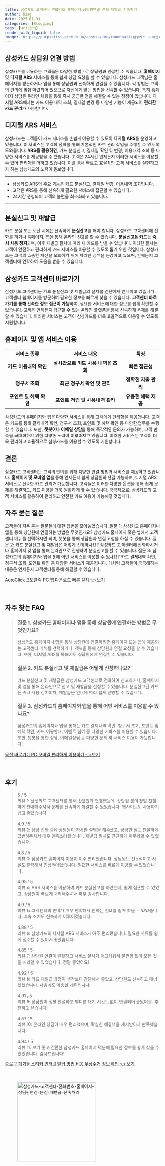 ```yaml
---
title: 삼성카드 고객센터 전화번호 홈페이지 상담원연결 분실 재발급 신속처리
author: bing
date: 2025-01-31
categories: [Blogging]
tags: [writing]
render_with_liquid: false
image: 'https://purplelist.github.io/assets/img/thumbnail/삼성카드-고객센터-전화번호-홈페이지-상담원연결-분실-재발급-신속처리.webp'
---
```



<h2 id='삼성카드_상담원_연결_방법'>삼성카드 상담원 연결 방법</h2>

<p>삼성카드를 이용하는 고객들은 다양한 방법으로 상담원과 연결할 수 있습니다. <b>홈페이지</b> 및 <b>디지털 ARS</b> 서비스를 통해 쉽게 상담 요청을 할 수 있습니다. 삼성카드 고객님은 홈페이지를 방문하거나 앱을 통해 상담원과 신속하게 연결될 수 있습니다. 각 방법은 고객의 편의에 맞춰 마련되어 있으므로 자신에게 맞는 방법을 선택할 수 있습니다. 특히 홈페이지 상담은 온라인 채팅을 통해 즉시 궁금한 점을 해결할 수 있는 장점이 있습니다. 디지털 ARS에서는 카드 이용 내역 조회, 결제일 변경 등 다양한 기능이 제공되어 <b>편리한 카드 관리</b>가 가능합니다.</p>

<h2 id='디지털_ARS_서비스'>디지털 ARS 서비스</h2>

<p>삼성카드는 고객들이 카드 서비스를 손쉽게 이용할 수 있도록 <b>디지털 ARS</b>를 운영하고 있습니다. 이 서비스는 고객이 전화를 통해 기본적인 카드 관리 작업을 수행할 수 있도록 도와줍니다. <b>ARS를 활용하면</b>, 카드 분실신고, 결제일 확인 및 변경, 이용내역 조회 등 다양한 서비스를 제공받을 수 있습니다. 고객은 24시간 언제든지 이러한 서비스를 이용할 수 있어 편리함을 더하고 있습니다. 이를 통해 빠르고 효율적인 고객 서비스를 실현하고자 하는 삼성카드의 노력이 돋보입니다.</p>

<hr />

<ul>
    <li>삼성카드 ARS의 주요 기능은 카드 분실신고, 결제일 변경, 이용내역 조회입니다.</li>
    <li>고객은 ARS를 통해 신속하게 필요한 서비스에 접근할 수 있습니다.</li>
    <li>24시간 운영되어 고객의 불편을 최소화하고 있습니다.</li>
</ul>

<hr />

<h2 id='분실신고_및_재발급'>분실신고 및 재발급</h2>

<p>카드 분실 또는 도난 시에는 신속하게 <b>분실신고</b>를 해야 합니다. 삼성카드 고객센터에 전화를 하거나 홈페이지, 앱을 통해 온라인 신고를 할 수 있습니다. <b>분실신고된 카드는 즉시 사용 정지</b>되며, 이후 재발급 절차에 따라 새 카드를 받을 수 있습니다. 이러한 절차는 고객이 안전하고 편리하게 카드 서비스를 이용할 수 있도록 돕기 위한 것입니다. 삼성카드는 고객의 소중한 자산을 보호하기 위해 이러한 정책을 운영하고 있으며, 언제든지 고객센터에 연락하여 도움을 받을 수 있습니다.</p>

<h2 id='삼성카드_고객센터_바로가기'>삼성카드 고객센터 바로가기</h2>

<p>삼성카드 고객센터는 카드 분실신고 및 재발급의 절차를 간단하게 안내하고 있습니다. 고객센터 웹페이지를 방문하여 필요한 정보를 빠르게 찾을 수 있습니다. <b>고객센터 바로가기를 통해 신속한 정보 접근이 가능</b>하여, 필요한 서비스에 대한 정보를 쉽게 확인할 수 있습니다. 고객은 언제든지 접근할 수 있는 온라인 플랫폼을 통해 신속하게 문제를 해결할 수 있습니다. 이러한 서비스는 고객이 삼성카드를 더욱 효율적으로 이용할 수 있도록 지원합니다.</p>

<h2 id='홈페이지_및_앱_서비스_이용'>홈페이지 및 앱 서비스 이용</h2>

<table>
    <tr>
        <td style="text-align: center; height: 17px;"><b>서비스 종류</b></td>
        <td style="text-align: center; height: 17px;"><b>서비스 내용</b></td>
        <td style="text-align: center; height: 17px;"><b>특징</b></td>
    </tr>
    <tr>
        <td style="text-align: center; height: 17px;"><b>카드 이용내역 확인</b></td>
        <td style="text-align: center; height: 17px;"><b>실시간으로 카드 사용 내역을 조회</b></td>
        <td style="text-align: center; height: 17px;"><b>빠른 접근성</b></td>
    </tr>
    <tr>
        <td style="text-align: center; height: 17px;"><b>청구서 조회</b></td>
        <td style="text-align: center; height: 17px;"><b>최근 청구서 확인 및 관리</b></td>
        <td style="text-align: center; height: 17px;"><b>정확한 지출 관리</b></td>
    </tr>
    <tr>
        <td style="text-align: center; height: 17px;"><b>포인트 및 혜택 확인</b></td>
        <td style="text-align: center; height: 17px;"><b>포인트 적립 및 사용내역 관리</b></td>
        <td style="text-align: center; height: 17px;"><b>유용한 혜택 제공</b></td>
    </tr>
</table>

<p>삼성카드의 홈페이지와 앱은 다양한 서비스를 통해 고객에게 편리함을 제공합니다. 고객은 카드를 통해 결제내역 확인, 청구서 조회, 포인트 및 혜택 확인 등 다양한 업무를 수행할 수 있습니다. 또한, <b>챗봇이나 이메일 상담</b>을 통해 즉각적인 문의가 가능하여, 고객 만족을 극대화하기 위한 다양한 노력이 이루어지고 있습니다. 이러한 서비스는 고객이 더욱 편리하고 효율적으로 삼성카드를 이용할 수 있도록 지원합니다.</p>

<h2 id='결론'>결론</h2>

<p>삼성카드 고객센터는 고객의 편의를 위해 다양한 연결 방법과 서비스를 제공하고 있습니다. <b>홈페이지 및 모바일 앱</b>을 통해 언제든지 쉽게 상담원와 연결 가능하며, 디지털 ARS 서비스로 신속한 카드 관리가 가능합니다. 고객들은 이러한 다양한 옵션을 통해 쉽게 문제를 해결하고, 카드 이용을 더욱 원활하게 할 수 있습니다. 궁극적으로, 삼성카드의 고객 서비스를 활용하여 편리하고 안전한 카드 이용이 가능해질 것입니다.</p>

<h2 id='자주_묻는_질문'>자주 묻는 질문</h2>

<p>고객들이 자주 묻는 질문들에 대한 답변을 모아놓았습니다. 질문 1: 삼성카드 홈페이지나 앱을 통해 상담원에 연결하는 방법은 무엇인가요? 삼성카드 홈페이지 혹은 앱에서 고객센터 메뉴를 선택하시면 되며, 챗봇을 통해 상담원과 연결 요청을 하실 수 있습니다. 질문 2: 카드 분실신고 및 재발급은 어떻게 신청하나요? 삼성카드 고객센터에 전화하시거나 홈페이지 및 앱을 통해 온라인으로 진행하여 분실신고를 할 수 있습니다. 질문 3: 삼성카드의 홈페이지와 앱을 통해 어떤 서비스를 이용할 수 있나요? 카드 결제내역 확인, 청구서 조회, 포인트 확인 등 다양한 서비스가 제공됩니다. 이처럼 고객들이 궁금해하는 내용은 언제든지 고객센터를 통해 해결할 수 있습니다.</p>


<p><a class="click-button" title="AutoClick 오토클릭 PC 앱 다운로드 빠른 설치" href="https://purplelist.github.io/posts/AutoClick-%EC%98%A4%ED%86%A0%ED%81%B4%EB%A6%AD-PC-%EC%95%B1-%EB%8B%A4%EC%9A%B4%EB%A1%9C%EB%93%9C-%EB%B9%A0%EB%A5%B8-%EC%84%A4%EC%B9%98/" rel="dofollow">AutoClick 오토클릭 PC 앱 다운로드 빠른 설치 👈 보기</a></p><br>
<h2 id='자주_찾는_FAQ'>자주 찾는 FAQ</h2>
<div itemscope="" itemtype="https://schema.org/FAQPage"> 
<blockquote> 
<div itemscope="" itemprop="mainEntity" itemtype="https://schema.org/Question"> 
<h3 itemprop="name">질문 1. 삼성카드 홈페이지나 앱을 통해 상담원에 연결하는 방법은 무엇인가요?</h3> 
<div itemscope="" itemprop="acceptedAnswer" itemtype="https://schema.org/Answer"> 
<span itemprop="text"> 
<p>삼성카드 홈페이지나 앱을 통해 상담원에 연결하려면 홈페이지 또는 앱에 제공되는 고객센터 메뉴를 선택하거나, 챗봇을 통해 상담원과 연결 요청을 할 수 있습니다. 또한, 디지털 ARS를 통해서도 상담원에게 연결할 수 있습니다.</p> 
</span> 
</div> 
</div> 

<div itemscope="" itemprop="mainEntity" itemtype="https://schema.org/Question"> 
<h3 itemprop="name">질문 2. 카드 분실신고 및 재발급은 어떻게 신청하나요?</h3> 
<div itemscope="" itemprop="acceptedAnswer" itemtype="https://schema.org/Answer"> 
<span itemprop="text"> 
<p>카드 분실신고 및 재발급은 삼성카드 고객센터로 전화하여 신고하거나, 홈페이지 및 앱을 통해 온라인으로 신고 및 재발급을 신청할 수 있습니다. 분실신고된 카드는 즉시 사용 정지되며, 재발급은 안내에 따라 쉽게 진행할 수 있습니다.</p> 
</span> 
</div> 
</div> 

<div itemscope="" itemprop="mainEntity" itemtype="https://schema.org/Question"> 
<h3 itemprop="name">질문 3. 삼성카드의 홈페이지와 앱을 통해 어떤 서비스를 이용할 수 있나요?</h3> 
<div itemscope="" itemprop="acceptedAnswer" itemtype="https://schema.org/Answer"> 
<span itemprop="text"> 
<p>삼성카드의 홈페이지와 앱을 통해는 카드 결제내역 확인, 청구서 조회, 포인트 및 혜택 확인, 카드 이용안내, 이벤트 참여 등 다양한 서비스를 이용할 수 있습니다. 또한, 챗봇을 통한 상담, 이메일상담 등 다양한 문의 및 서비스 이용이 가능합니다.</p> 
</span> 
</div> 
</div> 
</blockquote> 
</div>
<p><a class="click-button" title="옥션 바로가기 PC 모바일 편리하게 이용하기" href="https://purplelist.github.io/posts/%EC%98%A5%EC%85%98-%EB%B0%94%EB%A1%9C%EA%B0%80%EA%B8%B0-PC-%EB%AA%A8%EB%B0%94%EC%9D%BC-%ED%8E%B8%EB%A6%AC%ED%95%98%EA%B2%8C-%EC%9D%B4%EC%9A%A9%ED%95%98%EA%B8%B0/" rel="dofollow">옥션 바로가기 PC 모바일 편리하게 이용하기 👈 보기</a></p><br>
<h2 id='후기'>후기</h2>
<div itemscope itemtype="https://schema.org/Product">
  <blockquote>
  <div itemprop="review" itemscope itemtype="https://schema.org/Review">
      <div itemprop="reviewRating" itemscope itemtype="https://schema.org/Rating"> <span itemprop="ratingValue">5</span> / <span itemprop="bestRating">5</span> </div>
      <span itemprop="reviewBody">리뷰 1: 삼성카드 고객센터를 통해 상담원과 연결했는데, 상담원 분이 정말 친절하게 안내해주셔서 문제를 신속하게 해결할 수 있었습니다. 웹사이트도 사용하기 쉽고 좋았습니다.</span>
  </div>
  <br>
  <div itemprop="review" itemscope itemtype="https://schema.org/Review">
      <div itemprop="reviewRating" itemscope itemtype="https://schema.org/Rating"> <span itemprop="ratingValue">4.9</span> / <span itemprop="bestRating">5</span> </div>
      <span itemprop="reviewBody">리뷰 2: 상담 진행 중에 상담원이 자세한 설명을 해주셨고, 궁금한 점도 친절하게 답변해주셔서 매우 만족스러웠습니다. 재발급 절차도 간단하게 마무리할 수 있었습니다.</span>
  </div>
  <br>
  <div itemprop="review" itemscope itemtype="https://schema.org/Review">
      <div itemprop="reviewRating" itemscope itemtype="https://schema.org/Rating"> <span itemprop="ratingValue">4.8</span> / <span itemprop="bestRating">5</span> </div>
      <span itemprop="reviewBody">리뷰 3: 삼성카드 홈페이지 이용이 아주 편리했습니다. 상담원도 전문적이고 시설도 깔끔해서 인상적이었습니다. 필요한 서비스를 빠르게 이용할 수 있었습니다.</span>
  </div>
  <br>
  <div itemprop="review" itemscope itemtype="https://schema.org/Review">
      <div itemprop="reviewRating" itemscope itemtype="https://schema.org/Rating"> <span itemprop="ratingValue">4.95</span> / <span itemprop="bestRating">5</span> </div>
      <span itemprop="reviewBody">리뷰 4: ARS 서비스를 이용하여 카드 분실신고를 하였는데, 쉽게 접근할 수 있었고, 상담원이 빠르게 처리해주셔서 매우 감사합니다.</span>
  </div>
  <br>
  <div itemprop="review" itemscope itemtype="https://schema.org/Review">
      <div itemprop="reviewRating" itemscope itemtype="https://schema.org/Rating"> <span itemprop="ratingValue">4.9</span> / <span itemprop="bestRating">5</span> </div>
      <span itemprop="reviewBody">리뷰 5: 고객센터의 안내가 매우 명확해서 원하는 정보를 쉽게 찾을 수 있었습니다. 후속 조치도 신속하게 이루어졌습니다.</span>
  </div>
  <br>
  <div itemprop="review" itemscope itemtype="https://schema.org/Review">
      <div itemprop="reviewRating" itemscope itemtype="https://schema.org/Rating"> <span itemprop="ratingValue">4.88</span> / <span itemprop="bestRating">5</span> </div>
      <span itemprop="reviewBody">리뷰 6: 삼성카드의 디지털 ARS 서비스가 아주 편리했습니다. 필요한 서류를 쉽게 접수할 수 있어서 좋았습니다.</span>
  </div>
  <br>
  <div itemprop="review" itemscope itemtype="https://schema.org/Review">
      <div itemprop="reviewRating" itemscope itemtype="https://schema.org/Rating"> <span itemprop="ratingValue">4.85</span> / <span itemprop="bestRating">5</span> </div>
      <span itemprop="reviewBody">리뷰 7: 상담원 연결이 원활하고 서비스 절차가 매끄러워서 불편함 없이 모든 것을 처리할 수 있었습니다. 정말 좋았어요!</span>
  </div>
  <br>
  <div itemprop="review" itemscope itemtype="https://schema.org/Review">
      <div itemprop="reviewRating" itemscope itemtype="https://schema.org/Rating"> <span itemprop="ratingValue">4.92</span> / <span itemprop="bestRating">5</span> </div>
      <span itemprop="reviewBody">리뷰 8: 카드 재발급 과정이 생각보다 간단해서 좋았고, 상담원도 신속하고 매너있었습니다. 다음에도 이용할 계획입니다!</span>
  </div>
  <br>
  <div itemprop="review" itemscope itemtype="https://schema.org/Review">
      <div itemprop="reviewRating" itemscope itemtype="https://schema.org/Rating"> <span itemprop="ratingValue">4.91</span> / <span itemprop="bestRating">5</span> </div>
      <span itemprop="reviewBody">리뷰 9: 상담원이 정말 친절하고 별다른 대기 시간도 없이 연결되어 좋았어요. 추천하고 싶습니다!</span>
  </div>
  <br>
  <div itemprop="review" itemscope itemtype="https://schema.org/Review">
      <div itemprop="reviewRating" itemscope itemtype="https://schema.org/Rating"> <span itemprop="ratingValue">4.87</span> / <span itemprop="bestRating">5</span> </div>
      <span itemprop="reviewBody">리뷰 10: 온라인 상담이 매우 편리했으며, 확실한 해결책을 제시받아서 만족했습니다.</span>
  </div>
  <br>
  <div itemprop="review" itemscope itemtype="https://schema.org/Review">
      <div itemprop="reviewRating" itemscope itemtype="https://schema.org/Rating"> <span itemprop="ratingValue">4.94</span> / <span itemprop="bestRating">5</span> </div>
      <span itemprop="reviewBody">리뷰 11: 보기 좋고 간편한 삼성카드 홈페이지 덕분에 필요한 정보를 쉽게 찾을 수 있었습니다. 감사드립니다!</span>
  </div>
  </blockquote>
</div>
<p><a class="click-button" title="종로구 폐기물 스티커 인터넷 발급 방법 비용 무상수거 정보 확인" href="https://purplelist.github.io/posts/%EC%A2%85%EB%A1%9C%EA%B5%AC-%ED%8F%90%EA%B8%B0%EB%AC%BC-%EC%8A%A4%ED%8B%B0%EC%BB%A4-%EC%9D%B8%ED%84%B0%EB%84%B7-%EB%B0%9C%EA%B8%89-%EB%B0%A9%EB%B2%95-%EB%B9%84%EC%9A%A9-%EB%AC%B4%EC%83%81%EC%88%98%EA%B1%B0-%EC%A0%95%EB%B3%B4-%ED%99%95%EC%9D%B8/" rel="dofollow">종로구 폐기물 스티커 인터넷 발급 방법 비용 무상수거 정보 확인 👈 보기</a></p><br>
<figure class="image"><img src="https://purplelist.github.io/assets/img/thumbnail/삼성카드-고객센터-전화번호-홈페이지-상담원연결-분실-재발급-신속처리.webp" alt="삼성카드-고객센터-전화번호-홈페이지-상담원연결-분실-재발급-신속처리" width="256" height="256"></figure>